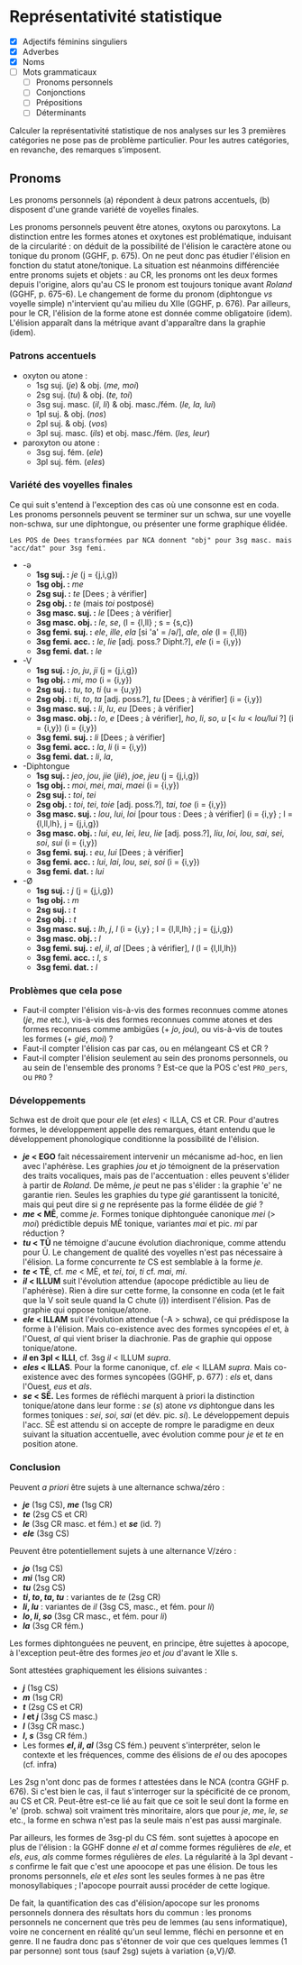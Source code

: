 # Représentativité statistique

- [x] Adjectifs féminins singuliers
- [x] Adverbes
- [x] Noms
- [ ] Mots grammaticaux
	- [ ] Pronoms personnels
	- [ ] Conjonctions
	- [ ] Prépositions
	- [ ] Déterminants

Calculer la représentativité statistique de nos analyses sur les 3 premières catégories ne pose pas de problème particulier. Pour les autres catégories, en revanche, des remarques s'imposent.

## Pronoms
Les pronoms personnels (a) répondent à deux patrons accentuels, (b) disposent d'une grande variété de voyelles finales.

Les pronoms personnels peuvent être atones, oxytons ou paroxytons. La distinction entre les formes atones et oxytones est problématique, induisant de la circularité : on déduit de la possibilité de l'élision le caractère atone ou tonique du pronom (GGHF, p. 675). On ne peut donc pas étudier l'élision en fonction du statut atone/tonique. La situation est néanmoins différenciée entre pronoms sujets et objets : au CR, les pronoms ont les deux formes depuis l'origine, alors qu'au CS le pronom est toujours tonique avant _Roland_ (GGHF, p. 675-6). Le changement de forme du pronom (diphtongue _vs_ voyelle simple) n'intervient qu'au milieu du XIIe (GGHF, p. 676). Par ailleurs, pour le CR, l'élision de la forme atone est donnée comme obligatoire (idem). L'élision apparaît dans la métrique avant d'apparaître dans la graphie (idem).

### Patrons accentuels
- oxyton ou atone :
	- 1sg suj. (_je_) & obj. (_me, moi_)
	- 2sg suj. (_tu_) & obj. (_te, toi_)
	- 3sg suj. masc. (_il_, _li_) & obj. masc./fém. (_le, la, lui_)
	- 1pl suj. & obj. (_nos_)
	- 2pl suj. & obj. (_vos_)
	- 3pl suj. masc. (_ils_) et obj. masc./fém. (_les, leur_)
- paroxyton ou atone :
	- 3sg suj. fém. (_ele_)
	- 3pl suj. fém. (_eles_)

### Variété des voyelles finales
Ce qui suit s'entend à l'exception des cas où une consonne est en coda. Les pronoms personnels peuvent se terminer sur un schwa, sur une voyelle non-schwa, sur une diphtongue, ou présenter une forme graphique élidée.
```
Les POS de Dees transformées par NCA donnent "obj" pour 3sg masc. mais "acc/dat" pour 3sg femi.
```

- -ə
	- **1sg suj. :** _je_ (j = {j,i,g})
	- **1sg obj. :** _me_  
	- **2sg suj. :** _te_ [Dees ; à vérifier]
	- **2sg obj. :** _te_ (mais _toi_ postposé)
	- **3sg masc. suj. :** _le_ [Dees ; à vérifier]
	- **3sg masc. obj. :** _le_, _se_, (l = {l,ll} ; s = {s,c})
	- **3sg femi. suj. :** _ele_, _ille_, _ela_ [si 'a' = /ə/], _ale_, _ole_ (l = {l,ll})
	- **3sg femi. acc. :** _le_, _lie_ [adj. poss.? Dipht.?], _ele_ (i = {i,y})
	- **3sg femi. dat. :** _le_
- -V
	- **1sg suj. :** _jo_, _ju_, _ji_ (j = {j,i,g})
	- **1sg obj. :** _mi_, _mo_ (i = {i,y})
	- **2sg suj. :** _tu_, _to_, _ti_ (u = {u,y})
	- **2sg obj. :** _ti_, _to_, _ta_ [adj. poss.?], _tu_ [Dees ; à vérifier] (i = {i,y})
	- **3sg masc. suj. :** _li_, _lu_, _eu_ [Dees ; à vérifier]
	- **3sg masc. obj. :** _lo_, _e_ [Dees ; à vérifier], _ho_, _li_, _so_, _u_ [< _lu_ < _lou/lui_ ?] (i = {i,y}) (i = {i,y})
	- **3sg femi. suj. :** _li_ [Dees ; à vérifier]
	- **3sg femi. acc. :** _la_, _li_ (i = {i,y})
	- **3sg femi. dat. :** _li_, _la_,
- -Diphtongue
	- **1sg suj. :** _jeo_, _jou_, _jie_ (_jié_), _joe_, _jeu_ (j = {j,i,g})
	- **1sg obj. :** _moi_, _mei_, _mai_, _maei_ (i = {i,y})
	- **2sg suj. :** _toi_, _tei_
	- **2sg obj. :** _toi_, _tei_, _toie_ [adj. poss.?], _tai_, _toe_ (i = {i,y})
	- **3sg masc. suj. :** _lou_, _lui_, _loi_ [pour tous : Dees ; à vérifier] (i = {i,y} ; l = {l,ll,lh}, j = {j,i,g})
	- **3sg masc. obj. :** _lui_, _eu_, _lei_, _leu_, _lie_ [adj. poss.?], _liu_, _loi_, _lou_, _sai_, _sei_, _soi_, _sui_ (i = {i,y})
	- **3sg femi. suj. :** _eu_, _lui_ [Dees ; à vérifier]
	- **3sg femi. acc. :** _lui_, _lai_, _lou_, _sei_, _soi_ (i = {i,y})
	- **3sg femi. dat. :** _lui_
- -Ø
	- **1sg suj. :** _j_ (j = {j,i,g})
	- **1sg obj. :** _m_
	- **2sg suj. :** _t_
	- **2sg obj. :** _t_
	- **3sg masc. suj. :** _lh_, _j_, _l_ (i = {i,y} ; l = {l,ll,lh} ; j = {j,i,g})
	- **3sg masc. obj. :** _l_
	- **3sg femi. suj. :** _el_, _il_, _al_ [Dees ; à vérifier], _l_ (l = {l,ll,lh})
	- **3sg femi. acc. :** _l_, _s_
	- **3sg femi. dat. :** _l_

### Problèmes que cela pose
- Faut-il compter l'élision vis-à-vis des formes reconnues comme atones (_je_, _me_ etc.), vis-à-vis des formes reconnues comme atones et des formes reconnues comme ambigües (+ _jo_, _jou_), ou vis-à-vis de toutes les formes (+ _gié_, _moi_) ?
- Faut-il compter l'élision cas par cas, ou en mélangeant CS et CR ?
- Faut-il compter l'élision seulement au sein des pronoms personnels, ou au sein de l'ensemble des pronoms ? Est-ce que la POS c'est `PRO_pers`, ou `PRO` ?

### Développements
Schwa est de droit que pour _ele_ (et _eles_) < ILLA, CS et CR. Pour d'autres formes, le développement appelle des remarques, étant entendu que le développement phonologique conditionne la possibilité de l'élision.

- **_je_ < EGO** fait nécessairement intervenir un mécanisme ad-hoc, en lien avec l'aphérèse. Les graphies _jou_ et _jo_ témoignent de la préservation des traits vocaliques, mais pas de l'accentuation : elles peuvent s'élider à partir de _Roland_. De même, _je_ peut ne pas s'élider : la graphie 'e' ne garantie rien. Seules les graphies du type _gié_ garantissent la tonicité, mais qui peut dire si _g_ ne représente pas la forme élidée de _gié_ ?
- **_me_ < MĒ**, comme _je_. Formes tonique diphtonguée canonique _mei_ (> _moi_) prédictible depuis MĒ tonique, variantes _mai_ et pic. _mi_ par réduction ?
- **_tu_ < TŪ** ne témoigne d'aucune évolution diachronique, comme attendu pour Ū. Le changement de qualité des voyelles n'est pas nécessaire à l'élision. La forme concurrente _te_ CS est semblable à la forme _je_.
- **_te_ < TĒ**, cf. _me_ < MĒ, et _tei_, _toi_, _ti_ cf. _mai_, _mi_.
- **_il_ < ILLUM** suit l'évolution attendue (apocope prédictible au lieu de l'aphérèse). Rien à dire sur cette forme, la consonne en coda (et le fait que la V soit seule quand la C chute (_i_)) interdisent l'élision. Pas de graphie qui oppose tonique/atone.
- **_ele_ < ILLAM** suit l'évolution attendue (-A > schwa), ce qui prédispose la forme à l'élision. Mais co-existence avec des formes syncopées _el_ et, à l'Ouest, _al_ qui vient briser la diachronie. Pas de graphie qui oppose tonique/atone.
- **_il_ en 3pl < ILLI**, cf. 3sg _il_ < ILLUM _supra_.
- **_eles_ < ILLAS**. Pour la forme canonique, cf. _ele_ < ILLAM _supra_. Mais co-existence avec des formes syncopées (GGHF, p. 677) : _els_ et, dans l'Ouest, _eus_ et _als_.
- **_se_ < SĒ.** Les formes de réfléchi marquent à priori la distinction tonique/atone dans leur forme : _se_ (_s_) atone _vs_ diphtongue dans les formes toniques : _sei_, _soi_, _sai_ (et dév. pic. _si_). Le développement depuis l'acc. SĒ est attendu si on accepte de rompre le paradigme en deux suivant la situation accentuelle, avec évolution comme pour _je_ et _te_ en position atone.

### Conclusion
Peuvent _a priori_ être sujets à une alternance schwa/zéro :
- **_je_** (1sg CS), **_me_** (1sg CR)
- **_te_** (2sg CS et CR)
- **_le_** (3sg CR masc. et fém.) et **_se_** (id. ?)
- **_ele_** (3sg CS)

Peuvent être potentiellement sujets à une alternance V/zéro :
- **_jo_** (1sg CS)
- **_mi_** (1sg CR)
- **_tu_** (2sg CS)
- **_ti_, _to_, _ta_, _tu_** : variantes de _te_ (2sg CR)
- **_li_, _lu_** : variantes de _il_ (3sg CS, masc., et fém. pour _li_)
- **_lo_, _li_, _so_** (3sg CR masc., et fém. pour _li_)
- **_la_** (3sg CR fém.)

Les formes diphtonguées ne peuvent, en principe, être sujettes à apocope, à l'exception peut-être des formes _jeo_ et _jou_ d'avant le XIIe s.

Sont attestées graphiquement les élisions suivantes :
- **_j_** (1sg CS)
- **_m_** (1sg CR)
- **_t_** (2sg CS et CR)
- **_l_ et _j_** (3sg CS masc.)
- **_l_** (3sg CR masc.)
- **_l_, _s_** (3sg CR fém.)
- Les formes **_el_, _il_, _al_** (3sg CS fém.) peuvent s'interpréter, selon le contexte et les fréquences, comme des élisions de _el_ ou des apocopes (cf. infra)

Les 2sg n'ont donc pas de formes _t_ attestées dans le NCA (contra GGHF p. 676). Si c'est bien le cas, il faut s'interroger sur la spécificité de ce pronom, au CS et CR. Peut-être est-ce lié au fait que ce soit le seul dont la forme en 'e' (prob. schwa) soit vraiment très minoritaire, alors que pour _je_, _me_, _le_, _se_ etc., la forme en schwa n'est pas la seule mais n'est pas aussi marginale.

Par ailleurs, les formes de 3sg-pl du CS fém. sont sujettes à apocope en plus de l'élision : la GGHF donne _el_ et _al_ comme formes régulières de _ele_, et _els_, _eus_, _als_ comme formes régulières de _eles_. La régularité à la 3pl devant _-s_ confirme le fait que c'est une apoocope et pas une élision. De tous les pronoms personnels, _ele_ et _eles_ sont les seules formes à ne pas être monosyllabiques ; l'apocope pourrait aussi procéder de cette logique.

De fait, la quantification des cas d'élision/apocope sur les pronoms personnels donnera des résultats hors du commun : les pronoms personnels ne concernent que très peu de lemmes (au sens informatique), voire ne concernent en réalité qu'un seul lemme, fléchi en personne et en genre. Il ne faudra donc pas s'étonner de voir que ces quelques lemmes (1 par personne) sont tous (sauf 2sg) sujets à variation {ə,V}/Ø.
